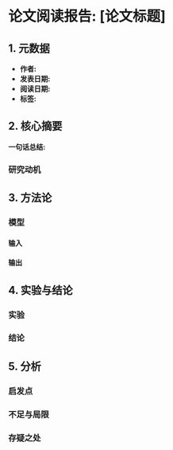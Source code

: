 # 论文阅读报告: [论文标题]

## **1. 元数据**
- **作者:**
- **发表日期:**
- **阅读日期:**
- **标签:**

## **2. 核心摘要**
**一句话总结:**
### 研究动机

## **3. 方法论**
### 模型
#### 输入
<!-- 请以表格形式，完整列出所有输入参数，不要使用“等”字或省略。实际使用时请删去此注释。 -->
#### 输出
<!-- 请以表格形式，完整列出所有输出参数，不要使用“等”字或省略。实际使用时请删去此注释。 -->

## **4. 实验与结论**
### 实验
### 结论

## **5. 分析**
### 启发点

### 不足与局限

### 存疑之处